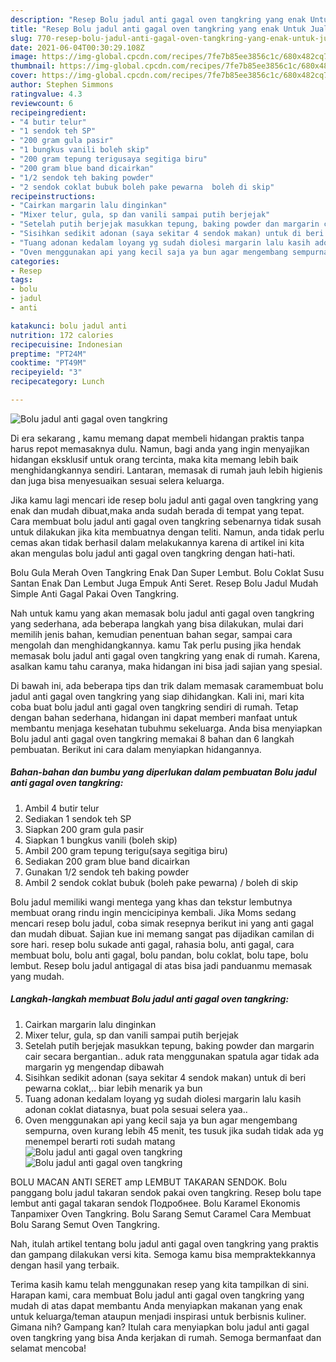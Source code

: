 ```yaml
---
description: "Resep Bolu jadul anti gagal oven tangkring yang enak Untuk Jualan"
title: "Resep Bolu jadul anti gagal oven tangkring yang enak Untuk Jualan"
slug: 770-resep-bolu-jadul-anti-gagal-oven-tangkring-yang-enak-untuk-jualan
date: 2021-06-04T00:30:29.108Z
image: https://img-global.cpcdn.com/recipes/7fe7b85ee3856c1c/680x482cq70/bolu-jadul-anti-gagal-oven-tangkring-foto-resep-utama.jpg
thumbnail: https://img-global.cpcdn.com/recipes/7fe7b85ee3856c1c/680x482cq70/bolu-jadul-anti-gagal-oven-tangkring-foto-resep-utama.jpg
cover: https://img-global.cpcdn.com/recipes/7fe7b85ee3856c1c/680x482cq70/bolu-jadul-anti-gagal-oven-tangkring-foto-resep-utama.jpg
author: Stephen Simmons
ratingvalue: 4.3
reviewcount: 6
recipeingredient:
- "4 butir telur"
- "1 sendok teh SP"
- "200 gram gula pasir"
- "1 bungkus vanili boleh skip"
- "200 gram tepung terigusaya segitiga biru"
- "200 gram blue band dicairkan"
- "1/2 sendok teh baking powder"
- "2 sendok coklat bubuk boleh pake pewarna  boleh di skip"
recipeinstructions:
- "Cairkan margarin lalu dinginkan"
- "Mixer telur, gula, sp dan vanili sampai putih berjejak"
- "Setelah putih berjejak masukkan tepung, baking powder dan margarin cair secara bergantian.. aduk rata menggunakan spatula agar tidak ada margarin yg mengendap dibawah"
- "Sisihkan sedikit adonan (saya sekitar 4 sendok makan) untuk di beri pewarna coklat,.. biar lebih menarik ya bun"
- "Tuang adonan kedalam loyang yg sudah diolesi margarin lalu kasih adonan coklat diatasnya, buat pola sesuai selera yaa.."
- "Oven menggunakan api yang kecil saja ya bun agar mengembang sempurna, oven kurang lebih 45 menit, tes tusuk jika sudah tidak ada yg menempel berarti roti sudah matang"
categories:
- Resep
tags:
- bolu
- jadul
- anti

katakunci: bolu jadul anti 
nutrition: 172 calories
recipecuisine: Indonesian
preptime: "PT24M"
cooktime: "PT49M"
recipeyield: "3"
recipecategory: Lunch

---
```



![Bolu jadul anti gagal oven tangkring](https://img-global.cpcdn.com/recipes/7fe7b85ee3856c1c/680x482cq70/bolu-jadul-anti-gagal-oven-tangkring-foto-resep-utama.jpg)

Di era  sekarang , kamu memang dapat membeli hidangan praktis tanpa harus repot memasaknya dulu. Namun, bagi anda yang ingin menyajikan hidangan eksklusif untuk orang tercinta, maka kita memang lebih baik menghidangkannya sendiri. Lantaran, memasak di rumah jauh lebih higienis dan juga bisa menyesuaikan sesuai selera keluarga.

Jika kamu lagi mencari ide resep bolu jadul anti gagal oven tangkring yang enak dan mudah dibuat,maka anda sudah berada di tempat yang tepat. Cara membuat bolu jadul anti gagal oven tangkring  sebenarnya tidak susah untuk dilakukan jika kita membuatnya dengan teliti. Namun, anda tidak perlu cemas akan tidak berhasil dalam melakukannya 
karena di artikel ini kita akan mengulas bolu jadul anti gagal oven tangkring dengan hati-hati.  

Bolu Gula Merah Oven Tangkring Enak Dan Super Lembut. Bolu Coklat Susu Santan Enak Dan Lembut Juga Empuk Anti Seret. Resep Bolu Jadul Mudah Simple Anti Gagal Pakai Oven Tangkring.

Nah untuk kamu yang akan memasak bolu jadul anti gagal oven tangkring yang sederhana, ada beberapa langkah yang bisa dilakukan, mulai dari memilih jenis bahan, kemudian penentuan bahan segar, sampai cara mengolah dan menghidangkannya. kamu Tak perlu pusing jika hendak memasak bolu jadul anti gagal oven tangkring yang enak di rumah. Karena, asalkan kamu  tahu caranya, maka hidangan ini bisa jadi sajian yang spesial.

Di bawah ini, ada beberapa tips dan trik dalam memasak caramembuat bolu jadul anti gagal oven tangkring yang siap dihidangkan. Kali ini, mari kita coba buat bolu jadul anti gagal oven tangkring sendiri di rumah. Tetap dengan bahan sederhana, hidangan ini dapat memberi manfaat untuk membantu menjaga kesehatan tubuhmu sekeluarga. Anda bisa menyiapkan Bolu jadul anti gagal oven tangkring memakai 8 bahan dan 6 langkah pembuatan. Berikut ini cara dalam menyiapkan hidangannya.

<!--inarticleads1-->

##### Bahan-bahan dan bumbu yang diperlukan dalam pembuatan Bolu jadul anti gagal oven tangkring:

1. Ambil 4 butir telur
1. Sediakan 1 sendok teh SP
1. Siapkan 200 gram gula pasir
1. Siapkan 1 bungkus vanili (boleh skip)
1. Ambil 200 gram tepung terigu(saya segitiga biru)
1. Sediakan 200 gram blue band dicairkan
1. Gunakan 1/2 sendok teh baking powder
1. Ambil 2 sendok coklat bubuk (boleh pake pewarna) / boleh di skip


Bolu jadul memiliki wangi mentega yang khas dan tekstur lembutnya membuat orang rindu ingin mencicipinya kembali. Jika Moms sedang mencari resep bolu jadul, coba simak resepnya berikut ini yang anti gagal dan mudah dibuat. Sajian kue ini memang sangat pas dijadikan camilan di sore hari. resep bolu sukade anti gagal, rahasia bolu, anti gagal, cara membuat bolu, bolu anti gagal, bolu pandan, bolu coklat, bolu tape, bolu lembut. Resep bolu jadul antigagal di atas bisa jadi panduanmu memasak yang mudah. 

<!--inarticleads2-->

##### Langkah-langkah membuat Bolu jadul anti gagal oven tangkring:

1. Cairkan margarin lalu dinginkan
1. Mixer telur, gula, sp dan vanili sampai putih berjejak
1. Setelah putih berjejak masukkan tepung, baking powder dan margarin cair secara bergantian.. aduk rata menggunakan spatula agar tidak ada margarin yg mengendap dibawah
1. Sisihkan sedikit adonan (saya sekitar 4 sendok makan) untuk di beri pewarna coklat,.. biar lebih menarik ya bun
1. Tuang adonan kedalam loyang yg sudah diolesi margarin lalu kasih adonan coklat diatasnya, buat pola sesuai selera yaa..
1. Oven menggunakan api yang kecil saja ya bun agar mengembang sempurna, oven kurang lebih 45 menit, tes tusuk jika sudah tidak ada yg menempel berarti roti sudah matang
<img src="https://img-global.cpcdn.com/steps/6c3cf6eb3780e5a4/160x128cq70/bolu-jadul-anti-gagal-oven-tangkring-langkah-memasak-6-foto.jpg" alt="Bolu jadul anti gagal oven tangkring"><img src="https://img-global.cpcdn.com/steps/9ba4733bfe150533/160x128cq70/bolu-jadul-anti-gagal-oven-tangkring-langkah-memasak-6-foto.jpg" alt="Bolu jadul anti gagal oven tangkring">

BOLU MACAN ANTI SERET amp LEMBUT TAKARAN SENDOK. Bolu panggang bolu jadul takaran sendok pakai oven tangkring. Resep bolu tape lembut anti gagal takaran sendok Подробнее. Bolu Karamel Ekonomis Tanpamixer Oven Tangkring. Bolu Sarang Semut Caramel Cara Membuat Bolu Sarang Semut Oven Tangkring. 

Nah, itulah artikel tentang  bolu jadul anti gagal oven tangkring  yang praktis dan gampang dilakukan versi kita. Semoga kamu bisa mempraktekkannya dengan hasil yang terbaik. 

Terima kasih kamu telah menggunakan resep yang kita tampilkan di sini. Harapan kami, cara membuat  Bolu jadul anti gagal oven tangkring yang mudah di atas dapat membantu Anda menyiapkan makanan yang enak untuk keluarga/teman ataupun menjadi inspirasi untuk berbisnis kuliner. Gimana nih? Gampang kan? Itulah cara menyiapkan bolu jadul anti gagal oven tangkring yang bisa Anda kerjakan di rumah. Semoga bermanfaat dan selamat mencoba!

